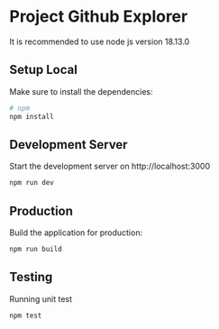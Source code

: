 # Project Github Explorer

It is recommended to use node js version 18.13.0 

## Setup Local


Make sure to install the dependencies:

```bash
# npm
npm install
```

## Development Server

Start the development server on http://localhost:3000

```bash
npm run dev
```

## Production

Build the application for production:

```bash
npm run build
```

## Testing 
Running unit test 
```bash
npm test
```
